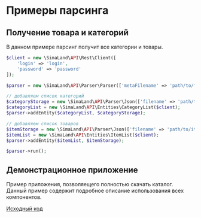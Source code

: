 # Примеры парсинга

## Получение товара и категорий

В данном примере парсинг получит все категории и товары.

```php
$client = new \SimaLand\API\Rest\Client([
    'login' => 'login',
    'password' => 'password'
]);

$parser = new \SimaLand\API\Parser\Parser(['metaFilename' => 'path/to/file']);

// добавляем список категорий
$categoryStorage = new \SimaLand\API\Parser\Json(['filename' => 'path/to/category.txt']);
$categoryList = new \SimaLand\API\Entities\CategoryList($client);
$parser->addEntity($categoryList, $categoryStorage);

// добавляем список товаров
$itemStorage = new \SimaLand\API\Parser\Json(['filename' => 'path/to/item.txt']);
$itemList = new \SimaLand\API\Entities\ItemList($client);
$parser->addEntity($itemList, $itemStorage);

$parser->run();
```


## Демонстрационное приложение

Пример приложения, позволяещего полностью скачать каталог.
Данный пример содержит подробное описание использования всех компонентов.

[Исходный код](../parser_example.php)